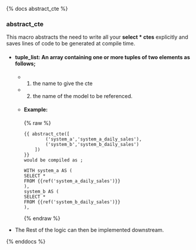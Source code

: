 {% docs abstract_cte %}

### abstract_cte

This macro abstracts the need to write all your **select * ctes** explicitly and saves lines of code to be generated at compile time.

- #### tuple_list: An array containing one or more tuples of two elements as follows;

  - 1. the name to give the cte
  - 2. the name of the model to be referenced.
  - #### Example:

    {% raw %}
    ```
    {{ abstract_cte([
            ('system_a','system_a_daily_sales'),
            ('system_b','system_b_daily_sales')
        ])
    }}
    would be compiled as ;

    WITH system_a AS (
    SELECT *
    FROM {{ref('system_a_daily_sales')}}
    ),
    system_b AS (
    SELECT *
    FROM {{ref('system_b_daily_sales')}}
    ),
    ```
    {% endraw %}

- The Rest of the logic can then be implemented downstream.

{% enddocs %}